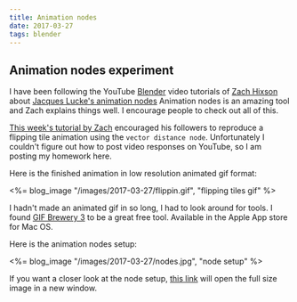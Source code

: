 ```yaml
---
title: Animation nodes
date: 2017-03-27
tags: blender
---
```


## Animation nodes experiment

I have been following the YouTube [Blender](https://www.blender.org/) video tutorials of [Zach Hixson](https://www.youtube.com/channel/UC_Yypfyx5fKHpd640wPGFzQ)
about [Jacques Lucke's animation nodes](https://github.com/JacquesLucke/animation_nodes)
Animation nodes is an amazing tool and Zach explains things well. I encourage people to check out all of this.

[This week's tutorial by Zach](https://www.youtube.com/watch?v=_JBYP426Olg) encouraged his followers
to reproduce a flipping tile animation using the `vector distance node`. Unfortunately I couldn't figure out how to post video responses on YouTube, so I am posting my homework here.

Here is the finished animation in low resolution animated gif format:

<%= blog_image "/images/2017-03-27/flippin.gif", "flipping tiles gif" %>

I hadn't made an animated gif in so long, I had to look around for tools.  I found [GIF Brewery 3](https://gifbrewery.com/) to be a great free tool. Available in the Apple App store for Mac OS.

Here is the animation nodes setup:

<%= blog_image "/images/2017-03-27/nodes.jpg", "node setup" %>

If you want a closer look at the node setup, <a href="/images/2017-03-27/nodes.jpg" target="_blank">this link</a> will open the full size image in a new window.